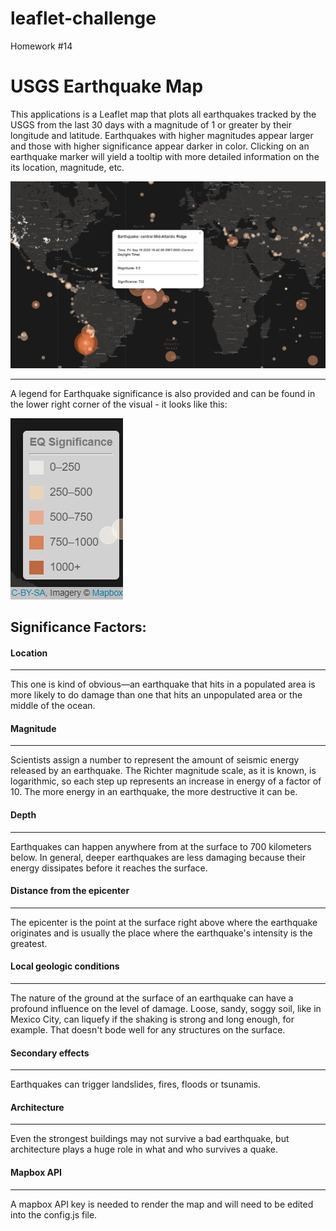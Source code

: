 # leaflet-challenge
Homework #14

# USGS Earthquake Map

This applications is a Leaflet map that plots all earthquakes tracked by the USGS from the last 30 days with a magnitude of 1 or greater by their longitude and latitude.  Earthquakes with higher magnitudes appear larger and those with higher significance appear darker in color.  Clicking on an earthquake marker will yield a tooltip with more detailed information on the its location, magnitude, etc.

![alt text](https://github.com/mbradbe06/leaflet-challenge/blob/master/Leaflet-Step-1/pictures/leafletss1.jpg "Earthquake Map")

-------------------------------------------------------------------------------------------------------------------------------

A legend for Earthquake significance is also provided and can be found in the lower right corner of the visual - it looks like this:

![alt text](https://github.com/mbradbe06/leaflet-challenge/blob/master/Leaflet-Step-1/pictures/leafletss2.jpg "Significance Legend")

## Significance Factors:

#### Location
---------------------
This one is kind of obvious—an earthquake that hits in a populated area is more likely to do damage than one that hits an unpopulated area or the middle of the ocean.

#### Magnitude
---------------------
Scientists assign a number to represent the amount of seismic energy released by an earthquake. The Richter magnitude scale, as it is known, is logarithmic, so each step up represents an increase in energy of a factor of 10. The more energy in an earthquake, the more destructive it can be.

#### Depth 
---------------------
Earthquakes can happen anywhere from at the surface to 700 kilometers below. In general, deeper earthquakes are less damaging because their energy dissipates before it reaches the surface.

#### Distance from the epicenter 
---------------------
The epicenter is the point at the surface right above where the earthquake originates and is usually the place where the earthquake's intensity is the greatest.

#### Local geologic conditions 
---------------------
The nature of the ground at the surface of an earthquake can have a profound influence on the level of damage. Loose, sandy, soggy soil, like in Mexico City, can liquefy if the shaking is strong and long enough, for example. That doesn't bode well for any structures on the surface.

#### Secondary effects 
--------------------
Earthquakes can trigger landslides, fires, floods or tsunamis.

#### Architecture
-------------------
Even the strongest buildings may not survive a bad earthquake, but architecture plays a huge role in what and who survives a quake.

#### Mapbox API
------------------
A mapbox API key is needed to render the map and will need to be edited into the config.js file.

